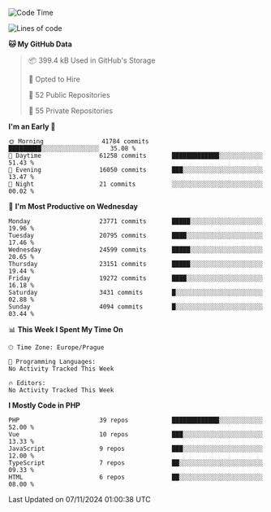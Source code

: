 <!--START_SECTION:waka-->
![Code Time](http://img.shields.io/badge/Code%20Time-1%2C583%20hrs%2058%20mins-blue)

![Lines of code](https://img.shields.io/badge/From%20Hello%20World%20I%27ve%20Written-37.3%20million%20lines%20of%20code-blue)

**🐱 My GitHub Data** 

> 📦 399.4 kB Used in GitHub's Storage 
 > 
> 💼 Opted to Hire
 > 
> 📜 52 Public Repositories 
 > 
> 🔑 55 Private Repositories 
 > 
**I'm an Early 🐤** 

```text
🌞 Morning                41784 commits       █████████░░░░░░░░░░░░░░░░   35.08 % 
🌆 Daytime                61258 commits       █████████████░░░░░░░░░░░░   51.43 % 
🌃 Evening                16050 commits       ███░░░░░░░░░░░░░░░░░░░░░░   13.47 % 
🌙 Night                  21 commits          ░░░░░░░░░░░░░░░░░░░░░░░░░   00.02 % 
```
📅 **I'm Most Productive on Wednesday** 

```text
Monday                   23771 commits       █████░░░░░░░░░░░░░░░░░░░░   19.96 % 
Tuesday                  20795 commits       ████░░░░░░░░░░░░░░░░░░░░░   17.46 % 
Wednesday                24599 commits       █████░░░░░░░░░░░░░░░░░░░░   20.65 % 
Thursday                 23151 commits       █████░░░░░░░░░░░░░░░░░░░░   19.44 % 
Friday                   19272 commits       ████░░░░░░░░░░░░░░░░░░░░░   16.18 % 
Saturday                 3431 commits        █░░░░░░░░░░░░░░░░░░░░░░░░   02.88 % 
Sunday                   4094 commits        █░░░░░░░░░░░░░░░░░░░░░░░░   03.44 % 
```


📊 **This Week I Spent My Time On** 

```text
🕑︎ Time Zone: Europe/Prague

💬 Programming Languages: 
No Activity Tracked This Week

🔥 Editors: 
No Activity Tracked This Week
```

**I Mostly Code in PHP** 

```text
PHP                      39 repos            █████████████░░░░░░░░░░░░   52.00 % 
Vue                      10 repos            ███░░░░░░░░░░░░░░░░░░░░░░   13.33 % 
JavaScript               9 repos             ███░░░░░░░░░░░░░░░░░░░░░░   12.00 % 
TypeScript               7 repos             ██░░░░░░░░░░░░░░░░░░░░░░░   09.33 % 
HTML                     6 repos             ██░░░░░░░░░░░░░░░░░░░░░░░   08.00 % 
```




 Last Updated on 07/11/2024 01:00:38 UTC
<!--END_SECTION:waka-->
<!--
**AlexKratky/AlexKratky** is a ✨ _special_ ✨ repository because its `README.md` (this file) appears on your GitHub profile.

Here are some ideas to get you started:

- 🔭 I’m currently working on ...
- 🌱 I’m currently learning ...
- 👯 I’m looking to collaborate on ...
- 🤔 I’m looking for help with ...
- 💬 Ask me about ...
- 📫 How to reach me: ...
- 😄 Pronouns: ...
- ⚡ Fun fact: ...
-->

